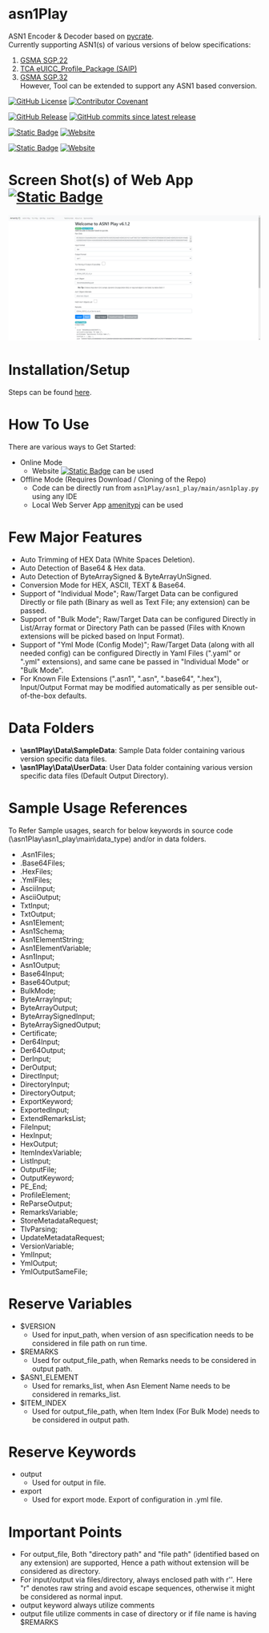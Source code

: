 # asn1Play
ASN1 Encoder &amp; Decoder based on [pycrate](https://github.com/P1sec/pycrate).
<BR>Currently supporting ASN1(s) of various versions of below specifications:
1. [GSMA SGP.22](https://www.gsma.com/esim/esim-specification/ "GSMA SGP.22" )
1. [TCA eUICC_Profile_Package (SAIP)](https://trustedconnectivityalliance.org/technology-library-sim-specifications/ "SAIP")
1. [GSMA SGP.32](https://www.gsma.com/esim/esim-specification/ "GSMA SGP.32" )
<BR>However, Tool can be extended to support any ASN1 based conversion.

[![GitHub License](https://img.shields.io/github/license/impratikjaiswal/asn1Play)](LICENSE)
[![Contributor Covenant](https://img.shields.io/badge/Contributor%20Covenant-2.1-4baaaa.svg)](CODE_OF_CONDUCT.md)

[![GitHub Release](https://img.shields.io/github/v/release/impratikjaiswal/asn1Play)](https://github.com/impratikjaiswal/asn1Play/releases/latest)
[![GitHub commits since latest release](https://img.shields.io/github/commits-since/impratikjaiswal/asn1Play/latest)](https://github.com/impratikjaiswal/asn1Play/commits/main/)

[![Static Badge](https://img.shields.io/badge/amenitypj.in/asn1Play-a?label=website%20url)](https://amenitypj.in/asn1Play)
[![Website](https://img.shields.io/website?url=https://amenitypj.in/asn1Play&label=website%20status)](https://amenitypj.in/asn1Play)

[![Static Badge](https://img.shields.io/badge/impratikjaiswal.github.io/asn1Play-a?label=gihub%20website%20url)](https://impratikjaiswal.github.io/asn1Play)
[![Website](https://img.shields.io/website?url=https://amenitypj.in/asn1Play&label=website%20status)](https://impratikjaiswal.github.io/asn1Play)

# Screen Shot(s) of Web App [![Static Badge](https://img.shields.io/badge/amenitypj.in-a)](https://amenitypj.in/) 
![sample_web_1](https://github.com/impratikjaiswal/asn1Play/blob/main/static/images/sample_web_1.gif?raw=true)

# Installation/Setup
Steps can be found [here](https://github.com/impratikjaiswal/pythonHelpers/blob/main/HOW_TO_INSTALL_PYTHON_APPS.md).

# How To Use
There are various ways to Get Started:

  - Online Mode
    - Website [![Static Badge](https://img.shields.io/badge/amenitypj.in-a)](https://amenitypj.in/) can be used
  - Offline Mode (Requires Download / Cloning of the Repo)
    - Code can be directly run from ```asn1Play/asn1_play/main/asn1play.py``` using any IDE
    - Local Web Server App [amenitypj](https://github.com/impratikjaiswal/amenitypj) can be used

# Few Major Features

  - Auto Trimming of HEX Data (White Spaces Deletion).
  - Auto Detection of Base64 & Hex data.
  - Auto Detection of ByteArraySigned & ByteArrayUnSigned.
  - Conversion Mode for HEX, ASCII, TEXT & Base64.
  - Support of "Individual Mode"; Raw/Target Data can be configured Directly or file path (Binary as well as Text File; any extension) can be passed.
  - Support of "Bulk Mode"; Raw/Target Data can be configured Directly in List/Array format or Directory Path can be passed (Files with Known extensions will be picked based on Input Format).
  - Support of "Yml Mode (Config Mode)"; Raw/Target Data (along with all needed config) can be configured Directly in Yaml Files (".yaml" or ".yml" extensions), and same cane be passed in "Individual Mode" or "Bulk Mode".
  - For Known File Extensions (".asn1", ".asn", ".base64", ".hex"), Input/Output Format may be modified automatically as per sensible out-of-the-box defaults.

# Data Folders

  - <b>\asn1Play\Data\SampleData</b>: Sample Data folder containing various version specific data files.
  - <b>\asn1Play\Data\UserData</b>: User Data folder containing various version specific data files (Default Output Directory).

# Sample Usage References

To Refer Sample usages, search for below keywords in source code (\asn1Play\asn1_play\main\data_type) and/or in data folders.
  - .Asn1Files;
  - .Base64Files;
  - .HexFiles;
  - .YmlFiles;
  - AsciiInput;
  - AsciiOutput;
  - TxtInput;
  - TxtOutput;
  - Asn1Element;
  - Asn1Schema;
  - Asn1ElementString;
  - Asn1ElementVariable;
  - Asn1Input;
  - Asn1Output;
  - Base64Input;
  - Base64Output;
  - BulkMode;
  - ByteArrayInput;
  - ByteArrayOutput;
  - ByteArraySignedInput;
  - ByteArraySignedOutput;
  - Certificate;
  - Der64Input;
  - Der64Output;
  - DerInput;
  - DerOutput;
  - DirectInput;
  - DirectoryInput;
  - DirectoryOutput;
  - ExportKeyword;
  - ExportedInput;
  - ExtendRemarksList;
  - FileInput;
  - HexInput;
  - HexOutput;
  - ItemIndexVariable;
  - ListInput;
  - OutputFile;
  - OutputKeyword;
  - PE_End;
  - ProfileElement;
  - ReParseOutput;
  - RemarksVariable;
  - StoreMetadataRequest;
  - TlvParsing;
  - UpdateMetadataRequest;
  - VersionVariable;
  - YmlInput;
  - YmlOutput;
  - YmlOutputSameFile;

# Reserve Variables

  - $VERSION
    - Used for input_path, when version of asn specification needs to be considered in file path on run time.
  - $REMARKS
    - Used for output_file_path, when Remarks needs to be considered in output path.
  - $ASN1_ELEMENT
    - Used for remarks_list, when Asn Element Name needs to be considered in remarks_list.
  - $ITEM_INDEX
    - Used for output_file_path, when Item Index (For Bulk Mode) needs to be considered in output path.

# Reserve Keywords
  - output
    - Used for output in file.
  - export
    - Used for export mode. Export of configuration in .yml file.

# Important Points

  - For output_file, Both "directory path" and "file path" (identified based on any extension) are supported, Hence a path without extension will be considered as directory. 
  - For input/output via files/directory, always enclosed path with r''. Here "r" denotes raw string and avoid escape sequences, otherwise it might be considered as normal input. 
  - output keyword always utilize comments
  - output file utilize comments in case of directory or if file name is having $REMARKS